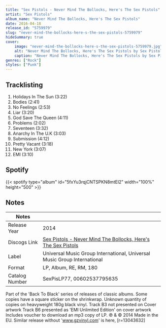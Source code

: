 ```yaml
---
title: "Sex Pistols - Never Mind The Bollocks, Here's The Sex Pistols"
artist: "Sex Pistols"
album_name: "Never Mind The Bollocks, Here's The Sex Pistols"
date: 2016-04-18
release_id: "5759979"
slug: "never-mind-the-bollocks-here-s-the-sex-pistols-5759979"
hideSummary: true
cover:
    image: "never-mind-the-bollocks-here-s-the-sex-pistols-5759979.jpg"
    alt: "Never Mind The Bollocks, Here's The Sex Pistols by Sex Pistols"
    caption: "Never Mind The Bollocks, Here's The Sex Pistols by Sex Pistols"
genres: ["Rock"]
styles: ["Punk"]
---
```

## Tracklisting
1. Holidays In The Sun (3:22)
2. Bodies (2:41)
3. No Feelings (2:53)
4. Liar (3:20)
5. God Save The Queen (4:11)
6. Problems (2:02)
7. Seventeen (3:32)
8. Anarchy In The U.K (3:03)
9. Submission (4:12)
10. Pretty Vacant (3:18)
11. New York (3:07)
12. EMI (3:10)
## Spotify
{{< spotify type="album" id="5fxYu3rqjCNTSPKN8mtEl2" width="100%" height="500" >}}


## Notes
| Notes          |             |
| ---------------| ----------- |
| Release Year   | 2014 |
| Discogs Link   | [Sex Pistols - Never Mind The Bollocks, Here's The Sex Pistols](https://www.discogs.com/release/5759979-Sex-Pistols-Never-Mind-The-Bollocks-Heres-The-Sex-Pistols) |
| Label          | Universal Music Group International, Universal Music Group International |
| Format         | LP, Album, RE, RM, 180 |
| Catalog Number | SexPisLP77, 00602537795635 |

Part of the 'Back To Black' series of releases of classic albums. Some copies have a square sticker on the shrinkwrap.  Unknown quantity of copies on heavyweight 180g black vinyl.  Track B3 not presented on Cover artwork Track B6 presented as 'EMI Unlimited Edition' on cover artwork  Includes voucher to download an mp3 copy of LP.  ℗ & © 2014 Made in the EU.  Similar release without 'www.gzvinyl.com' is here, [r=13043632]
